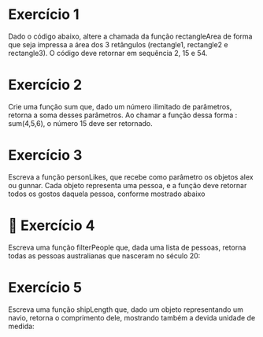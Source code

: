 # Exercício 1

Dado o código abaixo, altere a chamada da função rectangleArea de forma que seja impressa a área dos 3 retângulos (rectangle1, rectangle2 e rectangle3). O código deve retornar em sequência 2, 15 e 54.

# Exercício 2

Crie uma função sum que, dado um número ilimitado de parâmetros, retorna a soma desses parâmetros. Ao chamar a função dessa forma : sum(4,5,6), o número 15 deve ser retornado.

# Exercício 3

Escreva a função personLikes, que recebe como parâmetro os objetos alex ou gunnar. Cada objeto representa uma pessoa, e a função deve retornar todos os gostos daquela pessoa, conforme mostrado abaixo

# 🚀 Exercício 4

Escreva uma função filterPeople que, dada uma lista de pessoas, retorna todas as pessoas australianas que nasceram no século 20:

# Exercício 5

Escreva uma função shipLength que, dado um objeto representando um navio, retorna o comprimento dele, mostrando também a devida unidade de medida: